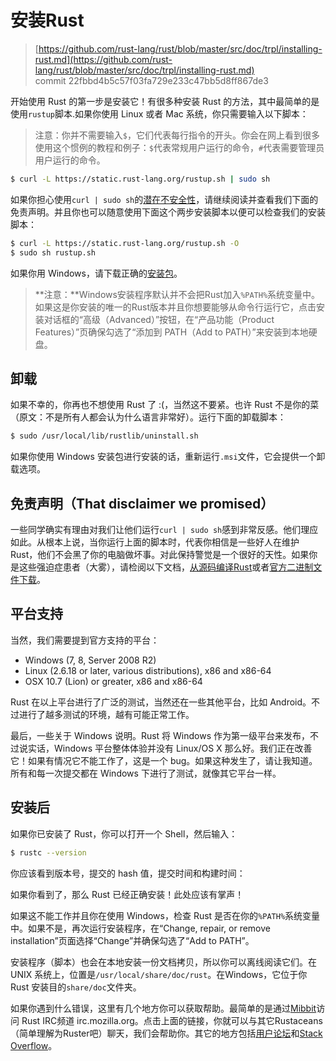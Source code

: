 # 安装Rust

> [https://github.com/rust-lang/rust/blob/master/src/doc/trpl/installing-rust.md](https://github.com/rust-lang/rust/blob/master/src/doc/trpl/installing-rust.md)
> <br>
> commit 22fbbd4b5c57f03fa729e233c47bb5d8ff867de3

开始使用 Rust 的第一步是安装它！有很多种安装 Rust 的方法，其中最简单的是使用`rustup`脚本.如果你使用 Linux 或者 Mac 系统，你只需要输入以下脚本：

> 注意：你并不需要输入`$`，它们代表每行指令的开头。你会在网上看到很多使用这个惯例的教程和例子：`$`代表常规用户运行的命令，`#`代表需要管理员用户运行的命令。

```bash
$ curl -L https://static.rust-lang.org/rustup.sh | sudo sh
```

如果你担心使用`curl | sudo sh`的[潜在不安全性](http://curlpipesh.tumblr.com)，请继续阅读并查看我们下面的免责声明。并且你也可以随意使用下面这个两步安装脚本以便可以检查我们的安装脚本：

```bash
$ curl -L https://static.rust-lang.org/rustup.sh -O
$ sudo sh rustup.sh
```

如果你用 Windows，请下载正确的[安装包](http://www.rust-lang.org/install.html)。

> **注意：**Windows安装程序默认并不会把Rust加入`%PATH%`系统变量中。如果这是你安装的唯一的Rust版本并且你想要能够从命令行运行它，点击安装对话框的“高级（Advanced）”按钮，在“产品功能（Product Features）”页确保勾选了“添加到 PATH（Add to PATH）”来安装到本地硬盘。

## 卸载

如果不幸的，你再也不想使用 Rust 了 :(，当然这不要紧。也许 Rust 不是你的菜（原文：不是所有人都会认为什么语言非常好）。运行下面的卸载脚本：

```bash
$ sudo /usr/local/lib/rustlib/uninstall.sh
```

如果你使用 Windows 安装包进行安装的话，重新运行`.msi`文件，它会提供一个卸载选项。

## 免责声明（That disclaimer we promised）

一些同学确实有理由对我们让他们运行`curl | sudo sh`感到非常反感。他们理应如此。从根本上说，当你运行上面的脚本时，代表你相信是一些好人在维护 Rust，他们不会黑了你的电脑做坏事。对此保持警觉是一个很好的天性。如果你是这些强迫症患者（大雾），请检阅以下文档，[从源码编译Rust](https://github.com/rust-lang/rust#building-from-source)或者[官方二进制文件下载](http://www.rust-lang.org/install.html)。

## 平台支持

当然，我们需要提到官方支持的平台：

* Windows (7, 8, Server 2008 R2)
* Linux (2.6.18 or later, various distributions), x86 and x86-64
* OSX 10.7 (Lion) or greater, x86 and x86-64

Rust 在以上平台进行了广泛的测试，当然还在一些其他平台，比如 Android。不过进行了越多测试的环境，越有可能正常工作。

最后，一些关于 Windows 说明。Rust 将 Windows 作为第一级平台来发布，不过说实话，Windows 平台整体体验并没有 Linux/OS X 那么好。我们正在改善它！如果有情况它不能工作了，这是一个 bug。如果这种发生了，请让我知道。所有和每一次提交都在 Windows 下进行了测试，就像其它平台一样。

## 安装后

如果你已安装了 Rust，你可以打开一个 Shell，然后输入：

```bash
$ rustc --version
```

你应该看到版本号，提交的 hash 值，提交时间和构建时间：

如果你看到了，那么 Rust 已经正确安装！此处应该有掌声！

如果这不能工作并且你在使用 Windows，检查 Rust 是否在你的`%PATH%`系统变量中。如果不是，再次运行安装程序，在“Change, repair, or remove installation”页面选择“Change”并确保勾选了“Add to PATH”。

安装程序（脚本）也会在本地安装一份文档拷贝，所以你可以离线阅读它们。在 UNIX 系统上，位置是`/usr/local/share/doc/rust`。在Windows，它位于你 Rust 安装目的`share/doc`文件夹。

如果你遇到什么错误，这里有几个地方你可以获取帮助。最简单的是通过[Mibbit](http://chat.mibbit.com/?server=irc.mozilla.org&channel=%23rust)访问 Rust IRC频道 irc.mozilla.org。点击上面的链接，你就可以与其它Rustaceans（简单理解为Ruster吧）聊天，我们会帮助你。其它的地方包括[用户论坛](https://users.rust-lang.org/)和[Stack Overflow](http://stackoverflow.com/questions/tagged/rust)。
